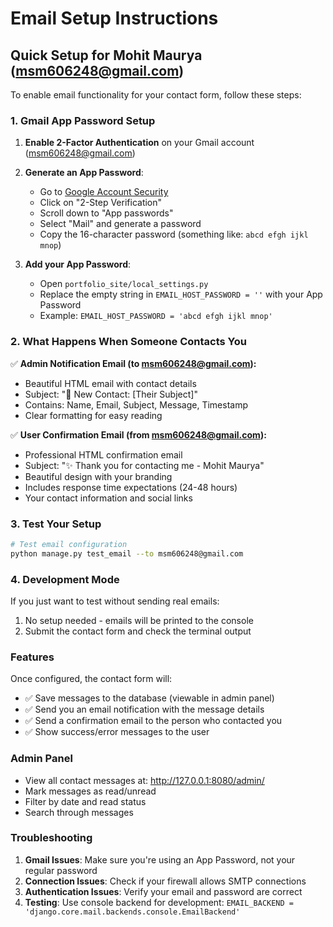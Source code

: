 # Email Setup Instructions

## Quick Setup for Mohit Maurya (msm606248@gmail.com)

To enable email functionality for your contact form, follow these steps:

### 1. Gmail App Password Setup

1. **Enable 2-Factor Authentication** on your Gmail account (msm606248@gmail.com)
2. **Generate an App Password**:
   - Go to [Google Account Security](https://myaccount.google.com/security)
   - Click on "2-Step Verification"
   - Scroll down to "App passwords"
   - Select "Mail" and generate a password
   - Copy the 16-character password (something like: `abcd efgh ijkl mnop`)

3. **Add your App Password**:
   - Open `portfolio_site/local_settings.py`
   - Replace the empty string in `EMAIL_HOST_PASSWORD = ''` with your App Password
   - Example: `EMAIL_HOST_PASSWORD = 'abcd efgh ijkl mnop'`

### 2. What Happens When Someone Contacts You

✅ **Admin Notification Email (to msm606248@gmail.com):**
- Beautiful HTML email with contact details
- Subject: "🔔 New Contact: [Their Subject]"
- Contains: Name, Email, Subject, Message, Timestamp
- Clear formatting for easy reading

✅ **User Confirmation Email (from msm606248@gmail.com):**
- Professional HTML confirmation email
- Subject: "✨ Thank you for contacting me - Mohit Maurya"
- Beautiful design with your branding
- Includes response time expectations (24-48 hours)
- Your contact information and social links

### 3. Test Your Setup

```bash
# Test email configuration
python manage.py test_email --to msm606248@gmail.com
```

### 4. Development Mode

If you just want to test without sending real emails:

1. No setup needed - emails will be printed to the console
2. Submit the contact form and check the terminal output

### Features

Once configured, the contact form will:
- ✅ Save messages to the database (viewable in admin panel)
- ✅ Send you an email notification with the message details
- ✅ Send a confirmation email to the person who contacted you
- ✅ Show success/error messages to the user

### Admin Panel

- View all contact messages at: http://127.0.0.1:8080/admin/
- Mark messages as read/unread
- Filter by date and read status
- Search through messages

### Troubleshooting

1. **Gmail Issues**: Make sure you're using an App Password, not your regular password
2. **Connection Issues**: Check if your firewall allows SMTP connections
3. **Authentication Issues**: Verify your email and password are correct
4. **Testing**: Use console backend for development: `EMAIL_BACKEND = 'django.core.mail.backends.console.EmailBackend'`
